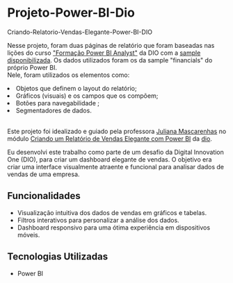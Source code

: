 # Projeto-Power-BI-Dio
Criando-Relatorio-Vendas-Elegante-Power-BI-DIO

Nesse projeto, foram duas páginas de relatório que foram baseadas nas lições do curso ["Formação Power BI Analyst"](https://web.dio.me/track/formacao-power-bi-analyst) da DIO com a [sample disponibilizada](https://github.com/julianazanelatto/power_bi_analyst ). Os dados utilizados foram os da sample "financials" do próprio Power BI. 
\
Nele, foram utilizados os elementos como:
<li>Objetos que definem o layout do relatório;</li>
<li>Gráficos (visuais) e os campos que os compõem;</li>
<li>Botões para navegabilidade ;</li>
<li>Segmentadores de dados.</li>

\
Este projeto foi idealizado e guiado pela professora [Juliana Mascarenhas](https://github.com/julianazanelatto) no módulo [Criando um Relatório de Vendas Elegante com Power BI]([https://web.dio.me/project/analisando-dados-com-sql-analytics-e-power-bi/learning/75e3d085-0e55-48cc-928d-93c4a3fa9995?back=/track/formacao-power-bi-analyst&tab=undefined&moduleId=undefined](https://web.dio.me/project/criando-um-relatorio-de-vendas-elegante-com-power-bi/learning/a9f091aa-5d5c-40c6-bb91-0aa2b30981c4?back=/track/formacao-power-bi-analyst&tab=undefined&moduleId=undefined)https://web.dio.me/project/criando-um-relatorio-de-vendas-elegante-com-power-bi/learning/a9f091aa-5d5c-40c6-bb91-0aa2b30981c4?back=/track/formacao-power-bi-analyst&tab=undefined&moduleId=undefined) da [dio](https://www.dio.me/).

Eu desenvolvi este trabalho como parte de um desafio da Digital Innovation One (DIO), para criar um dashboard elegante de vendas. O objetivo era criar uma interface visualmente atraente e funcional para analisar dados de vendas de uma empresa.

## Funcionalidades

- Visualização intuitiva dos dados de vendas em gráficos e tabelas.
- Filtros interativos para personalizar a análise dos dados.
- Dashboard responsivo para uma ótima experiência em dispositivos móveis.

## Tecnologias Utilizadas
- Power BI


